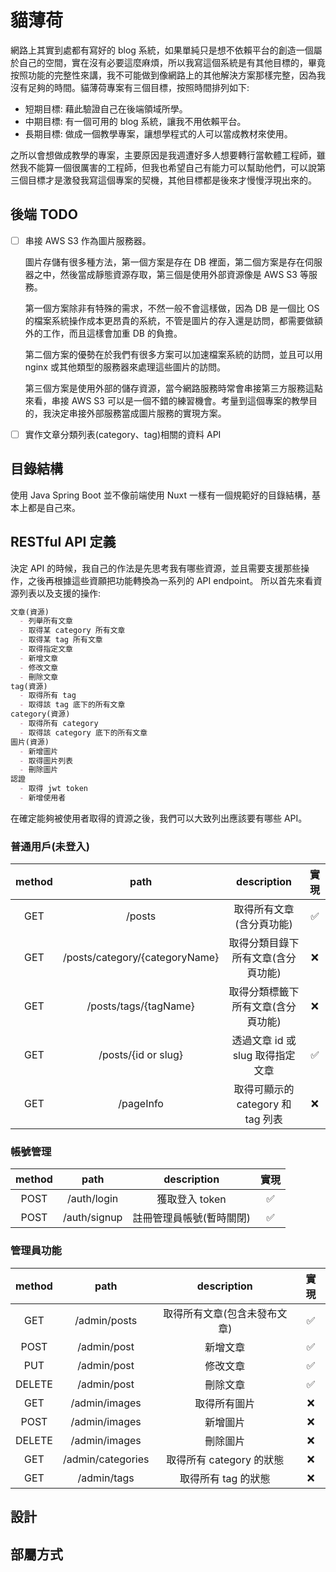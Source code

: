 # 貓薄荷
網路上其實到處都有寫好的 blog 系統，如果單純只是想不依賴平台的創造一個屬於自己的空間，實在沒有必要這麼麻煩，所以我寫這個系統是有其他目標的，畢竟按照功能的完整性來講，我不可能做到像網路上的其他解決方案那樣完整，因為我沒有足夠的時間。貓薄荷專案有三個目標，按照時間排列如下:
- 短期目標: 藉此驗證自己在後端領域所學。
- 中期目標: 有一個可用的 blog 系統，讓我不用依賴平台。
- 長期目標: 做成一個教學專案，讓想學程式的人可以當成教材來使用。

之所以會想做成教學的專案，主要原因是我週遭好多人想要轉行當軟體工程師，雖然我不能算一個很厲害的工程師，但我也希望自己有能力可以幫助他們，可以說第三個目標才是激發我寫這個專案的契機，其他目標都是後來才慢慢浮現出來的。

## 後端 TODO
- [ ] 串接 AWS S3 作為圖片服務器。

  圖片存儲有很多種方法，第一個方案是存在 DB 裡面，第二個方案是存在伺服器之中，然後當成靜態資源存取，第三個是使用外部資源像是 AWS S3 等服務。

  第一個方案除非有特殊的需求，不然一般不會這樣做，因為 DB 是一個比 OS 的檔案系統操作成本更昂貴的系統，不管是圖片的存入還是訪問，都需要做額外的工作，而且這樣會加重 DB 的負擔。

  第二個方案的優勢在於我們有很多方案可以加速檔案系統的訪問，並且可以用 nginx 或其他類型的服務器來處理這些圖片的訪問。

  第三個方案是使用外部的儲存資源，當今網路服務時常會串接第三方服務這點來看，串接 AWS S3 可以是一個不錯的練習機會。考量到這個專案的教學目的，我決定串接外部服務當成圖片服務的實現方案。

- [ ] 實作文章分類列表(category、tag)相關的資料 API

## 目錄結構
使用 Java Spring Boot 並不像前端使用 Nuxt 一樣有一個規範好的目錄結構，基本上都是自己來。

## RESTful API 定義
決定 API 的時候，我自己的作法是先思考我有哪些資源，並且需要支援那些操作，之後再根據這些資願把功能轉換為一系列的 API endpoint。
所以首先來看資源列表以及支援的操作:
```markdown
文章(資源)
  - 列舉所有文章
  - 取得某 category 所有文章
  - 取得某 tag 所有文章
  - 取得指定文章
  - 新增文章
  - 修改文章
  - 刪除文章
tag(資源)
  - 取得所有 tag
  - 取得該 tag 底下的所有文章
category(資源)
  - 取得所有 category
  - 取得該 category 底下的所有文章
圖片(資源)
  - 新增圖片
  - 取得圖片列表
  - 刪除圖片
認證
  - 取得 jwt token
  - 新增使用者
```

在確定能夠被使用者取得的資源之後，我們可以大致列出應該要有哪些 API。
### 普通用戶(未登入)
| method |              path              |      description                | 實現 |
| :----: | :----------------------------: | :-----------------------------: | :--: |
| GET    | /posts                         | 取得所有文章(含分頁功能)          | ✅  |
| GET    | /posts/category/{categoryName} | 取得分類目錄下所有文章(含分頁功能) | ❌  |
| GET    | /posts/tags/{tagName}          | 取得分類標籤下所有文章(含分頁功能) | ❌  |
| GET    | /posts/{id or slug}            | 透過文章 id 或 slug 取得指定文章  | ✅  |
| GET    | /pageInfo                      | 取得可顯示的 category 和 tag 列表 | ❌  |

### 帳號管理
| method |              path              |      description                | 實現 |
| :----: | :----------------------------: | :-----------------------------: | :--: |
| POST   | /auth/login                    | 獲取登入 token                   | ✅  |
| POST   | /auth/signup                   | 註冊管理員帳號(暫時關閉)          | ✅  |

### 管理員功能
| method |              path              |      description                | 實現 |
| :----: | :----------------------------: | :-----------------------------: | :--: |
| GET    | /admin/posts                   | 取得所有文章(包含未發布文章)       | ✅  |
| POST   | /admin/post                    | 新增文章                         | ✅  |
| PUT    | /admin/post                    | 修改文章                         | ✅  |
| DELETE | /admin/post                    | 刪除文章                         | ✅  |
| GET    | /admin/images                  | 取得所有圖片                      | ❌  |
| POST   | /admin/images                  | 新增圖片                         | ❌  |
| DELETE | /admin/images                  | 刪除圖片                         | ❌  |
| GET    | /admin/categories              | 取得所有 category 的狀態          | ❌  |
| GET    | /admin/tags                    | 取得所有 tag 的狀態               | ❌  |

## 設計

## 部屬方式